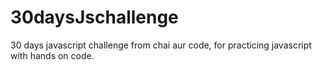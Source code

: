 # 30daysJschallenge
30 days javascript challenge from chai aur code, for practicing javascript with hands on code.
